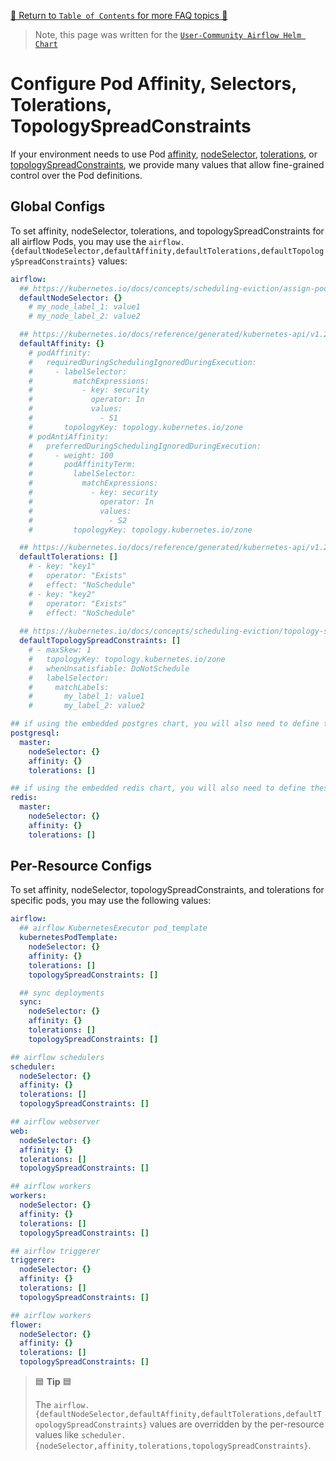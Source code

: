 [🔗 Return to `Table of Contents` for more FAQ topics 🔗](https://github.com/airflow-helm/charts/tree/main/charts/airflow#frequently-asked-questions)

> Note, this page was written for the [`User-Community Airflow Helm Chart`](https://github.com/airflow-helm/charts/tree/main/charts/airflow)

# Configure Pod Affinity, Selectors, Tolerations, TopologySpreadConstraints

If your environment needs to use Pod [affinity](https://kubernetes.io/docs/concepts/scheduling-eviction/assign-pod-node/#affinity-and-anti-affinity), 
[nodeSelector](https://kubernetes.io/docs/concepts/scheduling-eviction/assign-pod-node/#nodeselector),
[tolerations](https://kubernetes.io/docs/concepts/scheduling-eviction/taint-and-toleration/),
or [topologySpreadConstraints](https://kubernetes.io/docs/concepts/scheduling-eviction/topology-spread-constraints/),
we provide many values that allow fine-grained control over the Pod definitions.

## Global Configs

To set affinity, nodeSelector, tolerations, and topologySpreadConstraints for all airflow Pods, you may use the `airflow.{defaultNodeSelector,defaultAffinity,defaultTolerations,defaultTopologySpreadConstraints}` values:

```yaml
airflow:
  ## https://kubernetes.io/docs/concepts/scheduling-eviction/assign-pod-node/#nodeselector
  defaultNodeSelector: {}
    # my_node_label_1: value1
    # my_node_label_2: value2

  ## https://kubernetes.io/docs/reference/generated/kubernetes-api/v1.29/#affinity-v1-core
  defaultAffinity: {}
    # podAffinity:
    #   requiredDuringSchedulingIgnoredDuringExecution:
    #     - labelSelector:
    #         matchExpressions:
    #           - key: security
    #             operator: In
    #             values:
    #               - S1
    #       topologyKey: topology.kubernetes.io/zone
    # podAntiAffinity:
    #   preferredDuringSchedulingIgnoredDuringExecution:
    #     - weight: 100
    #       podAffinityTerm:
    #         labelSelector:
    #           matchExpressions:
    #             - key: security
    #               operator: In
    #               values:
    #                 - S2
    #         topologyKey: topology.kubernetes.io/zone

  ## https://kubernetes.io/docs/reference/generated/kubernetes-api/v1.29/#toleration-v1-core
  defaultTolerations: []
    # - key: "key1"
    #   operator: "Exists"
    #   effect: "NoSchedule"
    # - key: "key2"
    #   operator: "Exists"
    #   effect: "NoSchedule"
  
  ## https://kubernetes.io/docs/concepts/scheduling-eviction/topology-spread-constraints/
  defaultTopologySpreadConstraints: []
    # - maxSkew: 1
    #   topologyKey: topology.kubernetes.io/zone
    #   whenUnsatisfiable: DoNotSchedule
    #   labelSelector:
    #     matchLabels:
    #       my_label_1: value1
    #       my_label_2: value2

## if using the embedded postgres chart, you will also need to define these
postgresql:
  master:
    nodeSelector: {}
    affinity: {}
    tolerations: []

## if using the embedded redis chart, you will also need to define these
redis:
  master:
    nodeSelector: {}
    affinity: {}
    tolerations: []
```

## Per-Resource Configs

To set affinity, nodeSelector, topologySpreadConstraints, and tolerations for specific pods, you may use the following values:

```yaml
airflow:
  ## airflow KubernetesExecutor pod_template
  kubernetesPodTemplate:
    nodeSelector: {}
    affinity: {}
    tolerations: []
    topologySpreadConstraints: []

  ## sync deployments
  sync:
    nodeSelector: {}
    affinity: {}
    tolerations: []
    topologySpreadConstraints: []

## airflow schedulers
scheduler:
  nodeSelector: {}
  affinity: {}
  tolerations: []
  topologySpreadConstraints: []

## airflow webserver
web:
  nodeSelector: {}
  affinity: {}
  tolerations: []
  topologySpreadConstraints: []

## airflow workers
workers:
  nodeSelector: {}
  affinity: {}
  tolerations: []
  topologySpreadConstraints: []

## airflow triggerer
triggerer:
  nodeSelector: {}
  affinity: {}
  tolerations: []
  topologySpreadConstraints: []

## airflow workers
flower:
  nodeSelector: {}
  affinity: {}
  tolerations: []
  topologySpreadConstraints: []
```

> 🟦 __Tip__ 🟦
>
> The `airflow.{defaultNodeSelector,defaultAffinity,defaultTolerations,defaultTopologySpreadConstraints}` values are overridden by the per-resource values like `scheduler.{nodeSelector,affinity,tolerations,topologySpreadConstraints}`.
